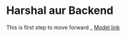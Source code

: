 # Harshal aur Backend

This is first step to move forward
_ [Model link](https://app.eraser.io/workspace/YtPqZ1VogxGy1jzIDkzj)